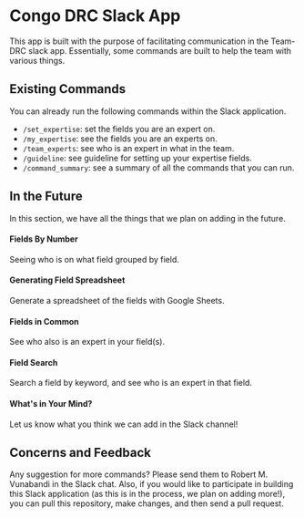 # Congo DRC Slack App

This app is built with the purpose of facilitating communication in the Team-DRC slack app. Essentially, some commands are built to help the team with various things.

## Existing Commands

You can already run the following commands within the Slack application. 

- `/set_expertise`: set the fields you are an expert on.
- `/my_expertise`: see the fields you are an experts on.
- `/team_experts`: see who is an expert in what in the team.
- `/guideline`: see guideline for setting up your expertise fields.
- `/command_summary`: see a summary of all the commands that you can run.

## In the Future

In this section, we have all the things that we plan on adding in the future. 

#### Fields By Number

Seeing who is on what field grouped by field. 

#### Generating Field Spreadsheet

Generate a spreadsheet of the fields with Google Sheets.

#### Fields in Common

See who also is an expert in your field(s).

#### Field Search 

Search a field by keyword, and see who is an expert in that field.

#### What's in Your Mind?

Let us know what you think we can add in the Slack channel! 

## Concerns and Feedback

Any suggestion for more commands? Please send them to Robert M. Vunabandi in the Slack chat. Also, if you would like to participate in building this Slack application (as this is in the process, we plan on adding more!), you can pull this repository, make changes, and then send a pull request. 